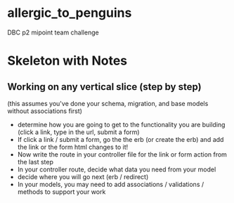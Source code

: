 # allergic_to_penguins
DBC p2 mipoint team challenge
# Skeleton with Notes

## Working on any vertical slice (step by step)
 (this assumes you've done your schema, migration, and base models without associations first)

- determine how you are going to get to the functionality you are building (click a link, type in the url, submit a form)
- If click a link / submit a form, go the the erb (or create the erb) and add the link or the form html changes to it!
- Now write the route in your controller file for the link or form action from the last step
- In your controller route, decide what data you need from your model
- decide where you will go next (erb / redirect)
- In your models, you may need to add associations / validations / methods to support your work
